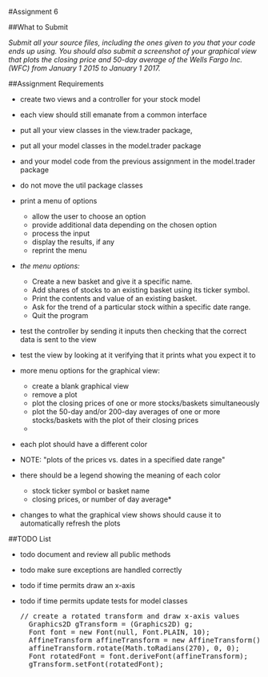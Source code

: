 #Assignment 6

##What to Submit

_Submit all your source files, including the ones given to you that your code ends up using. You should also submit a screenshot of your graphical view that plots the closing price and 50-day average of the Wells Fargo Inc. (WFC) from January 1 2015 to January 1 2017._

##Assignment Requirements
* create two views and a controller for your stock model
* each view should still emanate from a common interface
* put all your view classes in the view.trader package,
* put all your model classes in the model.trader package
* and your model code from the previous assignment in the model.trader package
* do not move the util package classes

* print a menu of options
    * allow the user to choose an option
    * provide additional data depending on the chosen option
    * process the input
    * display the results, if any
    * reprint the menu

* *the menu options:*
    * Create a new basket and give it a specific name.
    * Add shares of stocks to an existing basket using its ticker symbol.
    * Print the contents and value of an existing basket.
    * Ask for the trend of a particular stock within a specific date range.
    * Quit the program

* test the controller by sending it inputs then checking that the correct data is sent to the view
* test the view by looking at it verifying that it prints what you expect it to

* more menu options for the graphical view:
    * create a blank graphical view
    * remove a plot
    * plot the closing prices of one or more stocks/baskets simultaneously
    * plot the 50-day and/or 200-day averages of one or more stocks/baskets with the plot of their closing prices
    *

* each plot should have a different color
* NOTE: &quot;plots of the prices vs. dates in a specified date range&quot;
* there should be a legend showing the meaning of each color
    * stock ticker symbol or basket name
    * closing prices, or number of day average*
* changes to what the graphical view shows should cause it to automatically refresh the plots

##TODO List
* todo document and review all public methods
* todo make sure exceptions are handled correctly
* todo if time permits draw an x-axis
* todo if time permits update tests for model classes

    <pre>// create a rotated transform and draw x-axis values
    Graphics2D gTransform = (Graphics2D) g;
    Font font = new Font(null, Font.PLAIN, 10);
    AffineTransform affineTransform = new AffineTransform();
    affineTransform.rotate(Math.toRadians(270), 0, 0);
    Font rotatedFont = font.deriveFont(affineTransform);
    gTransform.setFont(rotatedFont);</pre>
